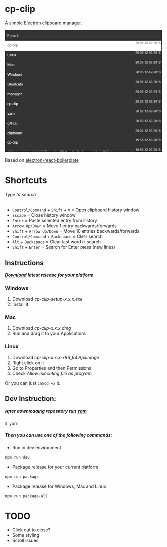 # cp-clip
A simple Electron clipboard manager.

![App](./docs/app.jpg)

Based on [electron-react-boilerplate](https://github.com/chentsulin/electron-react-boilerplate)

# Shortcuts
###### Type to search

- `Control/Command` + `Shift` + `V` = Open clipboard history window
- `Escape` = Close history window
- `Enter` = Paste selected entry from history
- `Arrow Up/Down` = Move 1 entry backwards/forwards
- `Shift` + `Arrow Up/Down` = Move 10 entries backwards/forwards
- `Control/Command` + `Backspace` = Clear search
- `Alt` + `Backspace` = Clear last word in search
- `Shift` + `Enter` = Search for Enter press (new lines)

## Instructions
##### [Download](https://github.com/aklein13/cp-clip/releases/latest) latest release for your platform
### Windows
1. Download <i>cp-clip-setup-x.x.x.exe</i>
2. Install it
### Mac
1. Download <i>cp-clip-x.x.x.dmg</i>
2. Run and drag it to your Applications
### Linux
1. Download <i>cp-clip-x.x.x-x86_64.AppImage</i>
2. Right click on it
3. Go to Properties and then Permissions
4. Check <i>Allow executing file as program</i>

Or you can just `chmod +x` it.

## Dev Instruction:
##### After downloading repository run [Yarn](https://yarnpkg.com/)
```bash
$ yarn
```
##### Then you can use one of the following commands:
- Run in dev environment
```bash
npm run dev
```
- Package release for your current platform
```bash
npm run package
```
- Package release for Windows, Mac and Linux
```bash
npm run package-all
```

# TODO
- Click out to close?
- Some styling
- Scroll issues

